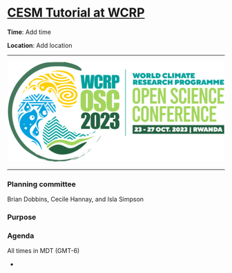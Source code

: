 # [CESM Tutorial at WCRP](https://ncar.github.io/CESM-Tutorial-WCRP/README.html)

**Time**: Add time

**Location**: Add location
___
![Will add WCRP logo](images/logo_WCRP-OSC_539X248px.svg)
___

### Planning committee
Brian Dobbins, Cecile Hannay, and Isla Simpson 

### Purpose


### Agenda

All times in MDT (GMT-6)

- 			


